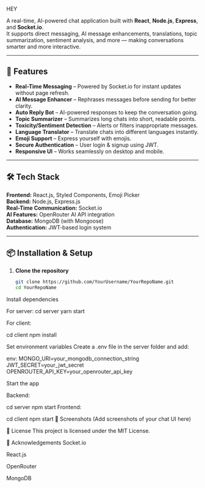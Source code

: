 HEY

A real-time, AI-powered chat application built with **React**, **Node.js**, **Express**, and **Socket.io**.  
It supports direct messaging, AI message enhancements, translations, topic summarization, sentiment analysis, and more — making conversations smarter and more interactive.

---

## 🚀 Features
- **Real-Time Messaging** – Powered by Socket.io for instant updates without page refresh.
- **AI Message Enhancer** – Rephrases messages before sending for better clarity.
- **Auto Reply Bot** – AI-powered responses to keep the conversation going.
- **Topic Summarizer** – Summarizes long chats into short, readable points.
- **Toxicity/Sentiment Detection** – Alerts or filters inappropriate messages.
- **Language Translator** – Translate chats into different languages instantly.
- **Emoji Support** – Express yourself with emojis.
- **Secure Authentication** – User login & signup using JWT.
- **Responsive UI** – Works seamlessly on desktop and mobile.

---

## 🛠️ Tech Stack
**Frontend:** React.js, Styled Components, Emoji Picker  
**Backend:** Node.js, Express.js  
**Real-Time Communication:** Socket.io  
**AI Features:** OpenRouter AI API integration  
**Database:** MongoDB (with Mongoose)  
**Authentication:** JWT-based login system

---

## 📦 Installation & Setup

1. **Clone the repository**
   ```bash
   git clone https://github.com/YourUsername/YourRepoName.git
   cd YourRepoName
Install dependencies

For server:
cd server
yarn start


For client:

cd client
npm install

Set environment variables
Create a .env file in the server folder and add:

env:
MONGO_URI=your_mongodb_connection_string
JWT_SECRET=your_jwt_secret
OPENROUTER_API_KEY=your_openrouter_api_key

Start the app

Backend:

cd server
npm start
Frontend:

cd client
npm start
📸 Screenshots
(Add screenshots of your chat UI here)

📄 License
This project is licensed under the MIT License.

🙌 Acknowledgements
Socket.io

React.js

OpenRouter

MongoDB


